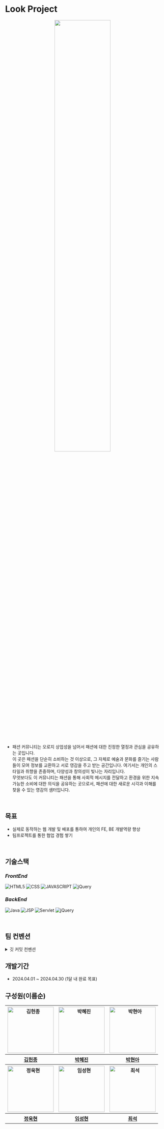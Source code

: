 # Look Project

<p align ="center"><img src="https://github.com/sksrpf1126/study/assets/62879192/fcfe5fec-3bb2-47c8-8215-2c45352d0b73" width = 60%></p>

- 패션 커뮤니티는 오로지 상업성을 넘어서 패션에 대한 진정한 열정과 관심을 공유하는 곳입니다.  
  이 곳은 패션을 단순히 소비하는 것 이상으로, 그 자체로 예술과 문화를 즐기는 사람들이 모여 정보를 교환하고 서로 영감을 주고 받는 공간입니다. 여기서는 개인의 스타일과 취향을 존중하며, 다양성과 창의성이 빛나는 자리입니다.  
  무엇보다도 이 커뮤니티는 패션을 통해 사회적 메시지를 전달하고 환경을 위한 지속 가능한 소비에 대한 의식을 공유하는 곳으로서, 패션에 대한 새로운 시각과 이해를 찾을 수 있는 영감의 샘터입니다.    

</br>

## 목표

- 실제로 동작하는 웹 개발 및 배포를 통하여 개인의 FE, BE 개발역량 향상  
- 팀프로젝트를 통한 협업 경험 쌓기  

</br>

## 기술스택

### ***FrontEnd***
![HTML5](https://img.shields.io/static/v1?style=for-the-badge&color=E34F26&message=HTML5&logo=HTML5&logoColor=white&label=)
![CSS](https://img.shields.io/static/v1?style=for-the-badge&color=1572B6&message=CSS&logo=CSS3&logoColor=white&label=)
![JAVASCRIPT](https://img.shields.io/static/v1?style=for-the-badge&color=F7DF1E&message=JAVASCRIPT&logo=JavaScript&logoColor=white&label=)
![jQuery](https://img.shields.io/static/v1?style=for-the-badge&color=F7DF1E&message=jQuery&logo=jQuery&logoColor=white&label=)


### ***BackEnd***
![Java](https://img.shields.io/badge/java-007396?style=for-the-badge&logo=java&logoColor=white)
![JSP](https://img.shields.io/static/v1?style=for-the-badge&color=2496ED&message=JSP&logo=jsp&logoColor=black&label=)
![Servlet](https://img.shields.io/static/v1?style=for-the-badge&color=2496ED&message=servlet&logo=servlet&logoColor=black&label=)
![jQuery](https://img.shields.io/static/v1?style=for-the-badge&color=F7DF1E&message=Oracle&logo=Oracle&logoColor=white&label=)

</br>

## 팀 컨벤션


<details>
  <summary>깃 커밋 컨벤션</summary>

</br>

- init: 초기화  
- feat: 새로운 기능 추가  
- update: 기능 수정  
- fix: 버그 수정  
- docs: 문서 수정  
- style: 코드 포맷팅, 세미콜론 누락, 코드 변경이 없는 경우, linting  
- design: 레이아웃 수정, UX 또는 UI에 대한 커밋  
- refactor: 코드 리팩터링  
- chore: 빌드 업무 수정, 패키지 매니저 수정, 그 외 자잘한 수정에 대한 커밋   

### ***주의***
```
콜론(:)은 왼쪽에 붙여서 사용하자.
feat: 로그인 기능 구현 <---- feat 옆에 콜론을 붙이자! 
```
</details>




## 개발기간
- 2024.04.01 ~ 2024.04.30 (1달 내 완료 목표)

## 구성원(이름순)

<table>
	<tbody>
		<tr>
			<th><img width="150px" src="https://github.com/RbCream.png" alt="김헌종"/></th>
			<th><img width="150px" src="https://github.com/pjiny92.png" alt="박혜진"/></th>
			<th><img width="150px" src="https://github.com/ha2way.png" alt="박현아"/></th>
		</tr>
		<tr>
			<th><a href="https://github.com/RbCream" target="_blank">김헌종</a></th>
			<th><a href="https://github.com/pjiny92" target="_blank">박혜진</a></th>
			<th><a href="https://github.com/ha2way" target="_blank">박현아</a></th>
		</tr>
		<tr>
			<th><img width="150px" src="https://github.com/wookyyyy.png" alt="정욱현"/></th>
			<th><img width="150px" src="https://github.com/sksrpf1126.png" alt="임성현"/></th>
			<th><img width="150px" src="https://github.com/SuRa0227.png" alt="최석"/></th>
		</tr>
		<tr>
			<th><a href="https://github.com/wookyyyy" target="_blank">정욱현</a></th>
			<th><a href="https://github.com/sksrpf1126" target="_blank">임성현</a></th>
			<th><a href="https://github.com/SuRa0227" target="_blank">최석</a></th>
		</tr>
	</tbody>
</table>
